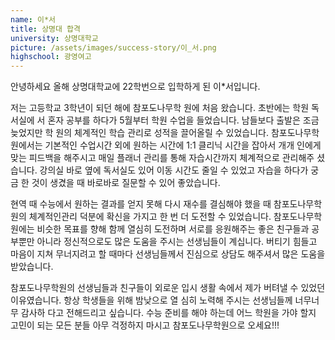 ```yaml
---
name: 이*서
title: 상명대 합격
university: 상명대학교
picture: /assets/images/success-story/이_서.png
highschool: 광영여고
--- 
```


안녕하세요 올해 상명대학교에 22학번으로 입학하게 된 이*서입니다.

저는 고등학교 3학년이 되던 해에 참포도나무학 원에 처음 왔습니다. 초반에는 학원 독서실에 서 혼자 공부를 하다가 5월부터 학원 수업을 들었습니다. 남들보다 출발은 조금 늦었지만 학 원의 체계적인 학습 관리로 성적을 끌어올릴 수 있었습니다. 참포도나무학원에서는 기본적인 수업시간 외에 원하는 시간에 1:1 클리닉 시간을 잡아서 개개 인에게 맞는 피드백을 해주시고 매일 플래너 관리를 통해 자습시간까지 체계적으로 관리해주 셨습니다. 강의실 바로 옆에 독서실도 있어 이동 시간도 줄일 수 있었고 자습을 하다가 궁금 한 것이 생겼을 때 바로바로 질문할 수 있어 좋았습니다.

현역 때 수능에서 원하는 결과를 얻지 못해 다시 재수를 결심해야 했을 때 참포도나무학원의 체계적인관리 덕분에 확신을 가지고 한 번 더 도전할 수 있었습니다. 참포도나무학원에는 비슷한 목표를 향해 함께 열심히 도전하며 서로를 응원해주는 좋은 친구들과 공부뿐만 아니라 정신적으로도 많은 도움을 주시는 선생님들이 계십니다. 버티기 힘들고 마음이 지쳐 무너지려고 할 때마다 선생님들께서 진심으로 상담도 해주셔서 많은 도움을 받았습니다. 

참포도나무학원의 선생님들과 친구들이 외로운 입시 생활 속에서 제가 버텨낼 수 있었던 이유였습니다. 항상 학생들을 위해 밤낮으로 열 심히 노력해 주시는 선생님들께 너무너무 감사하 다고 전해드리고 싶습니다.
수능 준비를 해야 하는데 어느 학원을 가야 할지 고민이 되는 모든 분들 아무 걱정하지 마시고 참포도나무학원으로 오세요!!! 
